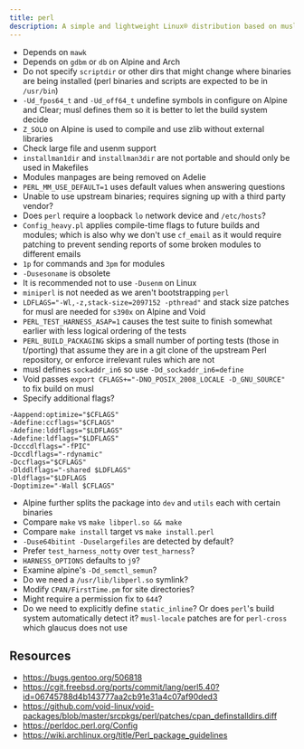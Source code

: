 ```yaml
---
title: perl
description: A simple and lightweight Linux® distribution based on musl libc and toybox
---
```


- Depends on `mawk`
- Depends on `gdbm` or `db` on Alpine and Arch
- Do not specify `scriptdir` or other dirs that might change where binaries are being installed (perl binaries and scripts are expected to be in `/usr/bin`)
- `-Ud_fpos64_t` and `-Ud_off64_t` undefine symbols in configure on Alpine and Clear; musl defines them so it is better to let the build system decide
- `Z_SOLO` on Alpine is used to compile and use zlib without external libraries
- Check large file and usenm support
- `installman1dir` and `installman3dir` are not portable and should only be used in Makefiles
- Modules manpages are being removed on Adelie
- `PERL_MM_USE_DEFAULT=1` uses default values when answering questions
- Unable to use upstream binaries; requires signing up with a third party vendor?
- Does `perl` require a loopback `lo` network device and `/etc/hosts`?
- `Config_heavy.pl` applies compile-time flags to future builds and modules; which is also why we don't use `cf_email` as it would require patching to prevent sending reports of some broken modules to different emails
- `1p` for commands and `3pm` for modules
- `-Dusesoname` is obsolete
- It is recommended not to use `-Dusenm` on Linux
- `miniperl` is not needed as we aren't bootstrapping `perl`
- `LDFLAGS="-Wl,-z,stack-size=2097152 -pthread"` and stack size patches for musl are needed for `s390x` on Alpine and Void
- `PERL_TEST_HARNESS_ASAP=1` causes the test suite to finish somewhat earlier with less logical ordering of the tests
- `PERL_BUILD_PACKAGING` skips a small number of porting tests (those in t/porting) that assume they are in a git clone of the upstream Perl repository, or enforce irrelevant rules which are not
- musl defines `sockaddr_in6` so use `-Dd_sockaddr_in6=define`
- Void passes `export CFLAGS+="-DNO_POSIX_2008_LOCALE -D_GNU_SOURCE"` to fix build on musl
- Specify additional flags?
```
-Aappend:optimize="$CFLAGS"
-Adefine:ccflags="$CFLAGS"
-Adefine:lddflags="$LDFLAGS"
-Adefine:ldflags="$LDFLAGS"
-Dcccdlflags="-fPIC"
-Dccdlflags="-rdynamic"
-Dccflags="$CFLAGS"
-Dlddlflags="-shared $LDFLAGS"
-Dldflags="$LDFLAGS
-Doptimize="-Wall $CFLAGS"
```
- Alpine further splits the package into `dev` and `utils` each with certain binaries
- Compare `make` vs `make libperl.so && make`
- Compare `make install` target vs `make install.perl`
- `-Duse64bitint -Duselargefiles` are detected by default?
- Prefer `test_harness_notty` over `test_harness`?
- `HARNESS_OPTIONS` defaults to `j9`?
- Examine alpine's `-Dd_semctl_semun`?
- Do we need a `/usr/lib/libperl.so` symlink?
- Modify `CPAN/FirstTime.pm` for site directories?
- Might require a permission fix to `644`?
- Do we need to explicitly define `static_inline`? Or does `perl`'s build system automatically detect it?
 `musl-locale` patches are for `perl-cross` which glaucus does not use

## Resources
- https://bugs.gentoo.org/506818
- https://cgit.freebsd.org/ports/commit/lang/perl5.40?id=06745788d4b143777aa2cb91e31a4c07af90ded3
- https://github.com/void-linux/void-packages/blob/master/srcpkgs/perl/patches/cpan_definstalldirs.diff
- https://perldoc.perl.org/Config
- https://wiki.archlinux.org/title/Perl_package_guidelines
